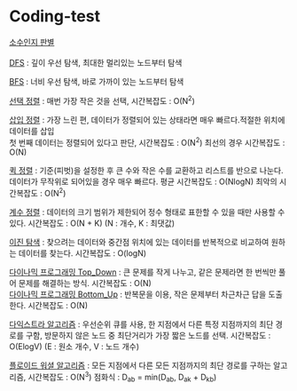 # Coding-test
[소수인지 판별](./1.java) <br><br>
[DFS](./dfs.java) : 깊이 우선 탐색, 최대한 멀리있는 노드부터 탐색 <br>

[BFS](./bfs.java) : 너비 우선 탐색, 바로 가까이 있는 노드부터 탐색<br>

[선택 정렬](./Select_sort.java) : 매번 가장 작은 것을 선택, 시간복잡도 : O(N<sup>2</sup>)<br>

[삽입 정렬](./Insert_sort.java) : 가장 느린 편, 데이터가 정렬되어 있는 상태라면 매우 빠르다.적절한 위치에 데이터를 삽입<br> 첫 번째 데이터는 정렬되어 있다고 판단, 시간복잡도 : O(N<sup>2</sup>) 최선의 경우 시간복잡도 : O(N)

[퀵 정렬](./Quick_sort.java) : 기준(피벗)을 설정한 후 큰 수와 작은 수를 교환하고 리스트를 반으로 나눈다. 데이터가 무작위로 되어있을 경우 매우 빠르다. 평균 시간복잡도 : O(NlogN) 최악의 시간복잡도 : O(N<sup>2</sup>)

[계수 정렬](./Count_sort.java) : 데이터의 크기 범위가 제한되어 정수 형태로 표한할 수 있을 때만 사용할 수 있다. 시간복잡도 : O(N + K) (N : 개수, K : 최댓값)

[이진 탐색](./Binary_search.java) : 찾으려는 데이터와 중간점 위치에 있는 데이터를 반복적으로 비교하여 원하는 데이터를 찾는다. 시간복잡도 : O(logN)

[다이나믹 프로그래밍 Top_Down](./Dinamic_ttb.java) : 큰 문제를 작게 나누고, 같은 문제라면 한 번씩만 풀어 문제를 해결하는 방식. 시간복잡도 : O(N) <br>
[다이나믹 프로그래밍 Bottom_Up](./Dinamic_btt.java) : 반복문을 이용, 작은 문제부터 차근차근 답을 도출한다. 시간복잡도 : O(N)

[다익스트라 알고리즘](./Dijkstra.java) : 우선순위 큐를 사용, 한 지점에서 다른 특정 지점까지의 최단 경로를 구함, 방문하지 않은 노드 중 최단거리가 가장 짧은 노드를 선택. 시간복잡도 : O(ElogV) (E : 원소 개수, V : 노드 개수)

[플로이드 워셜 알고리즘](./Floyd_warshall.java) : 모든 지점에서 다른 모든 지점까지의 최단 경로를 구하는 알고리즘, 시간복잡도 : O(N<sup>3</sup>) 점화식 : D<sub>ab</sub> = min(D<sub>ab</sub>, D<sub>ak</sub> + D<sub>kb</sub>)
